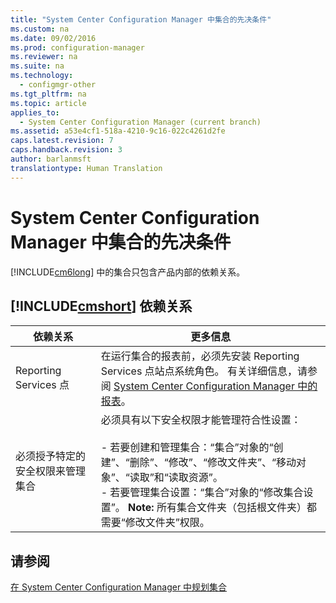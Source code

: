 ```yaml
---
title: "System Center Configuration Manager 中集合的先决条件"
ms.custom: na
ms.date: 09/02/2016
ms.prod: configuration-manager
ms.reviewer: na
ms.suite: na
ms.technology: 
  - configmgr-other
ms.tgt_pltfrm: na
ms.topic: article
applies_to: 
  - System Center Configuration Manager (current branch)
ms.assetid: a53e4cf1-518a-4210-9c16-022c4261d2fe
caps.latest.revision: 7
caps.handback.revision: 3
author: barlanmsft
translationtype: Human Translation
---
```

# System Center Configuration Manager 中集合的先决条件
[!INCLUDE[cm6long](../LocTest/includes/cm6long_md.md)] 中的集合只包含产品内部的依赖关系。  
  
## [!INCLUDE[cmshort](../LocTest/includes/cmshort_md.md)] 依赖关系  
  
|依赖关系|更多信息|  
|----------|----------|  
|Reporting Services 点|在运行集合的报表前，必须先安装 Reporting Services 点站点系统角色。 有关详细信息，请参阅 [System Center Configuration Manager 中的报表](../LocTest/Reporting-in-System-Center-Configuration-Manager.md)。|  
|必须授予特定的安全权限来管理集合|必须具有以下安全权限才能管理符合性设置：<br /><br /> -   若要创建和管理集合：“集合”对象的“创建”、“删除”、“修改”、“修改文件夹”、“移动对象”、“读取”和“读取资源”。<br />-   若要管理集合设置：“集合”对象的“修改集合设置”。 **Note:**  所有集合文件夹（包括根文件夹）都需要“修改文件夹”权限。|  
  
## 请参阅  
 [在 System Center Configuration Manager 中规划集合](../LocTest/Planning-for-collections-in-System-Center-Configuration-Manager.md)